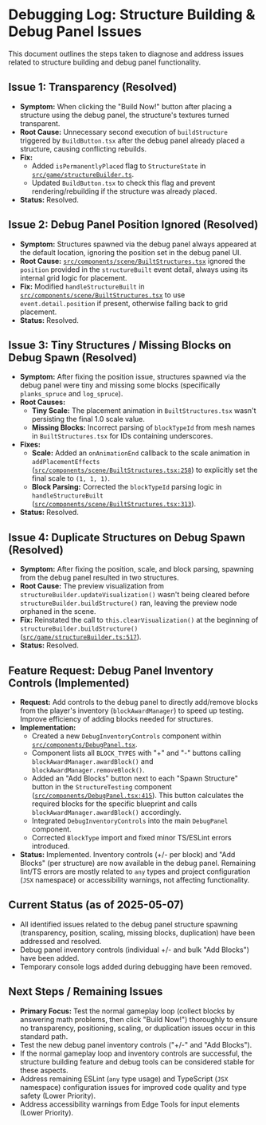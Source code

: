 # Debugging Log: Structure Building & Debug Panel Issues

This document outlines the steps taken to diagnose and address issues related to structure building and debug panel functionality.

## Issue 1: Transparency (Resolved)

- **Symptom:** When clicking the "Build Now!" button after placing a structure using the debug panel, the structure's textures turned transparent.
- **Root Cause:** Unnecessary second execution of `buildStructure` triggered by `BuildButton.tsx` after the debug panel already placed a structure, causing conflicting rebuilds.
- **Fix:**
  - Added `isPermanentlyPlaced` flag to `StructureState` in [`src/game/structureBuilder.ts`](src/game/structureBuilder.ts:1).
  - Updated `BuildButton.tsx` to check this flag and prevent rendering/rebuilding if the structure was already placed.
- **Status:** Resolved.

## Issue 2: Debug Panel Position Ignored (Resolved)

- **Symptom:** Structures spawned via the debug panel always appeared at the default location, ignoring the position set in the debug panel UI.
- **Root Cause:** [`src/components/scene/BuiltStructures.tsx`](src/components/scene/BuiltStructures.tsx:1) ignored the `position` provided in the `structureBuilt` event detail, always using its internal grid logic for placement.
- **Fix:** Modified `handleStructureBuilt` in [`src/components/scene/BuiltStructures.tsx`](src/components/scene/BuiltStructures.tsx:1) to use `event.detail.position` if present, otherwise falling back to grid placement.
- **Status:** Resolved.

## Issue 3: Tiny Structures / Missing Blocks on Debug Spawn (Resolved)

- **Symptom:** After fixing the position issue, structures spawned via the debug panel were tiny and missing some blocks (specifically `planks_spruce` and `log_spruce`).
- **Root Causes:**
  - **Tiny Scale:** The placement animation in `BuiltStructures.tsx` wasn't persisting the final 1.0 scale value.
  - **Missing Blocks:** Incorrect parsing of `blockTypeId` from mesh names in `BuiltStructures.tsx` for IDs containing underscores.
- **Fixes:**
  - **Scale:** Added an `onAnimationEnd` callback to the scale animation in `addPlacementEffects` ([`src/components/scene/BuiltStructures.tsx:258`](src/components/scene/BuiltStructures.tsx:258)) to explicitly set the final scale to `(1, 1, 1)`.
  - **Block Parsing:** Corrected the `blockTypeId` parsing logic in `handleStructureBuilt` ([`src/components/scene/BuiltStructures.tsx:313`](src/components/scene/BuiltStructures.tsx:313)).
- **Status:** Resolved.

## Issue 4: Duplicate Structures on Debug Spawn (Resolved)

- **Symptom:** After fixing the position, scale, and block parsing, spawning from the debug panel resulted in two structures.
- **Root Cause:** The preview visualization from `structureBuilder.updateVisualization()` wasn't being cleared before `structureBuilder.buildStructure()` ran, leaving the preview node orphaned in the scene.
- **Fix:** Reinstated the call to `this.clearVisualization()` at the beginning of `structureBuilder.buildStructure()` ([`src/game/structureBuilder.ts:517`](src/game/structureBuilder.ts:517)).
- **Status:** Resolved.

## Feature Request: Debug Panel Inventory Controls (Implemented)

- **Request:** Add controls to the debug panel to directly add/remove blocks from the player's inventory (`blockAwardManager`) to speed up testing. Improve efficiency of adding blocks needed for structures.
- **Implementation:**
  - Created a new `DebugInventoryControls` component within [`src/components/DebugPanel.tsx`](src/components/DebugPanel.tsx:1).
  - Component lists all `BLOCK_TYPES` with "+" and "-" buttons calling `blockAwardManager.awardBlock()` and `blockAwardManager.removeBlock()`.
  - Added an "Add Blocks" button next to each "Spawn Structure" button in the `StructureTesting` component ([`src/components/DebugPanel.tsx:415`](src/components/DebugPanel.tsx:415)). This button calculates the required blocks for the specific blueprint and calls `blockAwardManager.awardBlock()` accordingly.
  - Integrated `DebugInventoryControls` into the main `DebugPanel` component.
  - Corrected `BlockType` import and fixed minor TS/ESLint errors introduced.
- **Status:** Implemented. Inventory controls (+/- per block) and "Add Blocks" (per structure) are now available in the debug panel. Remaining lint/TS errors are mostly related to `any` types and project configuration (`JSX` namespace) or accessibility warnings, not affecting functionality.

## Current Status (as of 2025-05-07)

- All identified issues related to the debug panel structure spawning (transparency, position, scaling, missing blocks, duplication) have been addressed and resolved.
- Debug panel inventory controls (individual +/- and bulk "Add Blocks") have been added.
- Temporary console logs added during debugging have been removed.

## Next Steps / Remaining Issues

- **Primary Focus:** Test the normal gameplay loop (collect blocks by answering math problems, then click "Build Now!") thoroughly to ensure no transparency, positioning, scaling, or duplication issues occur in this standard path.
- Test the new debug panel inventory controls ("+/-" and "Add Blocks").
- If the normal gameplay loop and inventory controls are successful, the structure building feature and debug tools can be considered stable for these aspects.
- Address remaining ESLint (`any` type usage) and TypeScript (`JSX` namespace) configuration issues for improved code quality and type safety (Lower Priority).
- Address accessibility warnings from Edge Tools for input elements (Lower Priority).